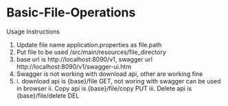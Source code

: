 # Basic-File-Operations
Usage Instructions
1. Update file name application.properties as file.path
2. Put file to be used /src/main/resources/file_directory
3. base url is http://localhost:8090/v1, swagger url http://localhost:8090/v1/swagger-ui.htm
4. Swagger is not working with download api, other are working fine
5. i. download api is {base}/file GET, not woring with swagger can be used in browser
   ii. Copy api is {base}/file/copy PUT
   iii. Delete api is {base}/file/delete DEL